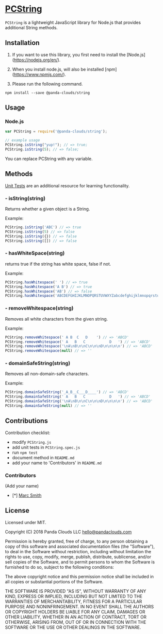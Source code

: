 
[PCString](http://pandaclouds.com)
=========

`PCString` is a lightweight JavaScript library for Node.js that provides additional String methods.


Installation
------------

1. If you want to use this library, you first need to install the [Node.js] (https://nodejs.org/en/).

2. When you install node.js, will also be installed [npm] (https://www.npmjs.com/).

3. Please run the following command.

```
npm install --save @panda-clouds/string
```

Usage
-----

### Node.js

```javascript
var PCString = require('@panda-clouds/string');

// example usage
PCString.isString("yup!"); // => true;
PCString.isString(5); // => false;
```

You can replace PCString with any variable.


Methods
-------

[Unit Tests] are an additional resource for learning functionality.

### - isString(string)

Returns whether a given object is a String.

Example:

```javascript
PCString.isString('ABC') // => true
PCString.isString(5) // => false
PCString.isString({}) // => false
PCString.isString([]) // => false
```

### - hasWhiteSpace(string)

returns true if the string has white space, false if not.


Example:

```javascript
PCString.hasWhitespace(' ') // => true
PCString.hasWhitespace('A B') // => true
PCString.hasWhitespace('AB') // => false
PCString.hasWhitespace('ABCDEFGHIJKLMNOPQRSTUVWXYZabcdefghijklmnopqrstuvwxyz0123456789-!@#$%^&*()') // => false
```


### - removeWhitespace(string)

Removes all white characters from the given string.

Example:

```javascript
PCString.removeWhitespace(' A B  C   D    ') // => 'ABCD'
PCString.removeWhitespace('	A	B	C			D	') // => 'ABCD'
PCString.removeWhitespace('\nA\nB\n\nC\n\n\nD\n\n\n\n') // => 'ABCD'
PCString.removeWhitespace(null) // => ''
```

### - domainSafeString(string)

Removes all non-domain-safe characters.

Example:

```javascript
PCString.domainSafeString('_A_B__C___D____') // => 'ABCD'
PCString.domainSafeString('	A	B	C			D	') // => 'ABCD'
PCString.domainSafeString('\nA\nB\n\nC\n\n\nD\n\n\n\n') // => 'ABCD'
PCString.domainSafeString(null) // => ''
```


Contributions
-------------

Contribution checklist:
- modify `PCString.js`
- add unit tests in `PCString.spec.js`
- run `npm test`
- document method in `README.md`
- add your name to 'Contributors' in `README.md`


### Contributors

(Add your name)

- [*] [Marc Smith](https://github.com/mrmarcsmith)


License
-------

Licensed under MIT.

Copyright (C) 2018 Panda Clouds LLC <hello@pandaclouds.com>

Permission is hereby granted, free of charge, to any person obtaining a copy of this software and associated documentation files (the "Software"), to deal in the Software without restriction, including without limitation the rights to use, copy, modify, merge, publish, distribute, sublicense, and/or sell copies of the Software, and to permit persons to whom the Software is furnished to do so, subject to the following conditions:

The above copyright notice and this permission notice shall be included in all copies or substantial portions of the Software.

THE SOFTWARE IS PROVIDED "AS IS", WITHOUT WARRANTY OF ANY KIND, EXPRESS OR IMPLIED, INCLUDING BUT NOT LIMITED TO THE WARRANTIES OF MERCHANTABILITY, FITNESS FOR A PARTICULAR PURPOSE AND NONINFRINGEMENT. IN NO EVENT SHALL THE AUTHORS OR COPYRIGHT HOLDERS BE LIABLE FOR ANY CLAIM, DAMAGES OR OTHER LIABILITY, WHETHER IN AN ACTION OF CONTRACT, TORT OR OTHERWISE, ARISING FROM, OUT OF OR IN CONNECTION WITH THE SOFTWARE OR THE USE OR OTHER DEALINGS IN THE SOFTWARE.




[Unit Tests]: https://github.com/panda-clouds/string/blob/master/spec/PCString.spec.js
